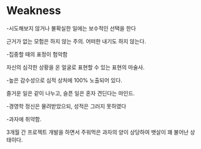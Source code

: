 # Weakness

-시도해보지 않거나 불확실한 일에는 보수적인 선택을 한다

근거가 없는 모험은 하지 않는 주의. 어떠한 내기도 하지 않는다.

-집중할 때의 표정이 험악함

자신의 심각한 상황을 온 얼굴로 표현할 수 있는 표현의 마술사.  

-높은 감수성으로 심적 상처에 100% 노출되어 있다.

즐거운 일은 같이 나누고, 슬픈 일은 혼자 견딘다는 마인드.

-경영학 정신은 물려받았으되, 성적은 그러지 못하였다

-과자에 취약함.

3개월 간 프로젝트 개발을 하면서 주워먹은 과자의 양이 상당하여 뱃살이 꽤 불어난 상태이다.



